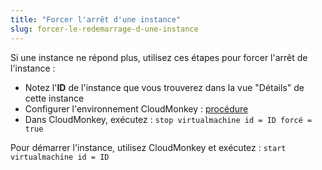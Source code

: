 ```yaml
---
title: "Forcer l'arrêt d'une instance"
slug: forcer-le-redemarrage-d-une-instance
---
```



Si une instance ne répond plus, utilisez ces étapes pour forcer l'arrêt de l'instance :

   - Notez l'**ID** de l'instance que vous trouverez dans la vue "Détails" de cette instance
   - Configurer l'environnement CloudMonkey : [procédure](install-and-config-cloudmonkey.md)
   - Dans CloudMonkey, exécutez : `stop virtualmachine id = ID forcé = true`

Pour démarrer l'instance, utilisez CloudMonkey et exécutez : `start virtualmachine id = ID`
